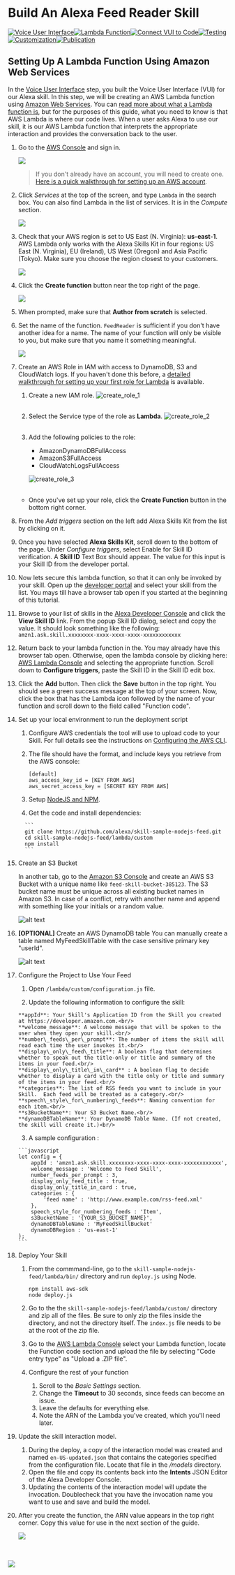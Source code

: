 # Build An Alexa Feed Reader Skill
[![Voice User Interface](https://m.media-amazon.com/images/G/01/mobile-apps/dex/alexa/alexa-skills-kit/tutorials/navigation/1-locked._TTH_.png)](./1-voice-user-interface.md)[![Lambda Function](https://m.media-amazon.com/images/G/01/mobile-apps/dex/alexa/alexa-skills-kit/tutorials/navigation/2-on._TTH_.png)](./2-lambda-function.md)[![Connect VUI to Code](https://m.media-amazon.com/images/G/01/mobile-apps/dex/alexa/alexa-skills-kit/tutorials/navigation/3-off._TTH_.png)](./3-connect-vui-to-code.md)[![Testing](https://m.media-amazon.com/images/G/01/mobile-apps/dex/alexa/alexa-skills-kit/tutorials/navigation/4-off._TTH_.png)](./4-testing.md)[![Customization](https://m.media-amazon.com/images/G/01/mobile-apps/dex/alexa/alexa-skills-kit/tutorials/navigation/5-off._TTH_.png)](./5-customization.md)[![Publication](https://m.media-amazon.com/images/G/01/mobile-apps/dex/alexa/alexa-skills-kit/tutorials/navigation/6-off._TTH_.png)](./6-publication.md)

## Setting Up A Lambda Function Using Amazon Web Services

In the [Voice User Interface](./1-voice-user-interface.md) step, you built the Voice User Interface (VUI) for our Alexa skill. In this step, we will be creating an AWS Lambda function using [Amazon Web Services](http://aws.amazon.com).  You can [read more about what a Lambda function is](http://aws.amazon.com/lambda), but for the purposes of this guide, what you need to know is that AWS Lambda is where our code lives.  When a user asks Alexa to use our skill, it is our AWS Lambda function that interprets the appropriate interaction and provides the conversation back to the user.

1.  Go to the [AWS Console](https://console.aws.amazon.com/console/home) and sign in. 

    <a href="https://console.aws.amazon.com/console/home" target="_new"><img src="https://m.media-amazon.com/images/G/01/mobile-apps/dex/alexa/alexa-skills-kit/tutorials/general/2-1-sign-in-to-the-console._TTH_.png" /></a>

	> If you don't already have an account, you will need to create one.  [Here is a quick walkthrough for setting up an AWS account](https://github.com/alexa/alexa-cookbook/blob/master/guides/aws-security-and-setup/set-up-aws.md).

2.  Click _Services_ at the top of the screen, and type ```Lambda``` in the search box.  You can also find Lambda in the list of services.  It is in the _Compute_ section.

    <a href="https://console.aws.amazon.com/lambda/home" target="_new"><img src="https://m.media-amazon.com/images/G/01/mobile-apps/dex/alexa/alexa-skills-kit/tutorials/general/2-2-services-lambda._TTH_.png" /></a>

3.  Check that your AWS region is set to US East (N. Virginia): **us-east-1**. AWS Lambda only works with the Alexa Skills Kit in four regions: US East (N. Virginia), EU (Ireland), US West (Oregon) and Asia Pacific (Tokyo).  Make sure you choose the region closest to your customers.

	<img src="https://m.media-amazon.com/images/G/01/mobile-apps/dex/alexa/alexa-skills-kit/tutorials/general/2-3-check-region._TTH_.png"/>

4.  Click the **Create function** button near the top right of the page.

    <img src="https://m.media-amazon.com/images/G/01/mobile-apps/dex/alexa/alexa-skills-kit/tutorials/general/2-4-create-a-lambda-function._TTH_.png" />

5. When prompted, make sure that **Author from scratch** is selected.
6. Set the name of the function. ```FeedReader``` is sufficient if you don't have another idea for a name. The name of your function will only be visible to you, but make sure that you name it something meaningful.  

	<img src="https://m.media-amazon.com/images/G/01/mobile-apps/dex/alexa/alexa-skills-kit/tutorials/general/2-7-configure-your-function._TTH_.png" />  

7. Create an AWS Role in IAM with access to DynamoDB, S3 and CloudWatch logs. If you haven't done this before, a [detailed walkthrough for setting up your first role for Lambda](https://alexa.design/create-lambda-role) is available.
	1. Create a new IAM role.
	![create_role_1](https://s3.amazonaws.com/lantern-public-assets/sample-skill-nodejs-feed/aws-create-role-screenshot-1.PNG "AWS Create Role Screenshot 1")<br/><br/>
	2. Select the Service type of the role as **Lambda**.
	![create_role_2](https://s3.amazonaws.com/lantern-public-assets/sample-skill-nodejs-feed/aws-create-role-screenshot-2.PNG "AWS Create Role Screenshot 2")<br/><br/>
	
	3. Add the following policies to the role:
		- AmazonDynamoDBFullAccess
		- AmazonS3FullAccess
		- CloudWatchLogsFullAccess<br/>
		
		![create_role_3](https://s3.amazonaws.com/lantern-public-assets/sample-skill-nodejs-feed/aws-create-role-screenshot-3.PNG "AWS Create Role Screenshot 3")<br/><br/>

   * Once you've set up your role, click the **Create Function** button in the bottom right corner.

8. From the _Add triggers_ section on the left add Alexa Skills Kit from the list by clicking on it.  

9. Once you have selected **Alexa Skills Kit**, scroll down to the bottom of the page. Under _Configure triggers_, select Enable for Skill ID verification. A **Skill ID** Text Box should appear. The value for this input is your Skill ID from the developer portal.

10. Now lets secure this lambda function, so that it can only be invoked by your skill. Open up the [developer portal](https://developer.amazon.com/edw/home.html#/skills) and select your skill from the list. You mays till have a browser tab open if you started at the beginning of this tutorial.

11. Browse to your list of skills in the [Alexa Developer Console](https://developer.amazon.com/alexa/console/ask) and click the **View Skill ID** link. From the popup Skill ID dialog, select and copy the value. It should look something like the following: `amzn1.ask.skill.xxxxxxxx-xxxx-xxxx-xxxx-xxxxxxxxxxxx`

12. Return back to your lambda function in the. You may already have this browser tab open. Otherwise, open the lambda console by clicking here: [AWS Lambda Console](https://console.aws.amazon.com/lambda/home?region=us-east-1#/functions) and selecting the appropriate function. Scroll down to **Configure triggers**, paste the Skill ID in the Skill ID edit box.

13. Click the **Add** button. Then click the **Save** button in the top right. You should see a green success message at the top of your screen. Now, click the box that has the Lambda icon followed by the name of your function and scroll down to the field called "Function code".

14. Set up your local environment to run the deployment script

      1. Configure AWS credentials the tool will use to upload code to your Skill. For full details see the instructions on [Configuring the AWS CLI](https://docs.aws.amazon.com/cli/latest/userguide/cli-chap-configure.html).

      2. The file should have the format, and include keys you retrieve from the AWS console:

          ```
          [default]
          aws_access_key_id = [KEY FROM AWS]
          aws_secret_access_key = [SECRET KEY FROM AWS]
          ```

      3.	Setup [NodeJS and NPM](https://nodejs.org/en/download/).

      4.	Get the code and install dependencies:

          ```
          git clone https://github.com/alexa/skill-sample-nodejs-feed.git
          cd skill-sample-nodejs-feed/lambda/custom
          npm install
          ```

15. Create an S3 Bucket

	In another tab, go to the [Amazon S3 Console](https://s3.console.aws.amazon.com/s3/home?region=us-east-1) and create an AWS S3 Bucket with a unique name like ```feed-skill-bucket-385123```. The S3 bucket name must be unique across all existing bucket names in Amazon S3. In case of a conflict, retry with another name and append with something like your initials or a random value.

	![alt text](https://s3.amazonaws.com/lantern-public-assets/sample-skill-nodejs-feed/aws-create-s3-bucket-screenshot-1.PNG "AWS DynamoDB Screenshot")


16. **[OPTIONAL]** Create an AWS DynamoDB table
	You can manually create a table named MyFeedSkillTable with the case sensitive primary key "userId".

	![alt text](https://cloud.githubusercontent.com/assets/7671574/17307587/b80787f2-57ea-11e6-9be2-3df26e8e5947.png "AWS DynamoDB Screenshot")


17. Configure the Project to Use Your Feed

      1. Open ```/lambda/custom/configuration.js``` file.

      2. Update the following information to configure the skill:

		**appId**: Your Skill's Application ID from the Skill you created at https://developer.amazon.com.<br/>
		**welcome_message**: A welcome message that will be spoken to the user when they open your skill.<br/>
		**number\_feeds\_per\_prompt**: The number of items the skill will read each time the user invokes it.<br/>
		**display\_only\_feed\_title**: A boolean flag that determines whether to speak out the title-only or title and summary of the items in your feed.<br/>
		**display\_only\_title\_in\_card** : A boolean flag to decide whether to display a card with the title only or title and summary of the items in your feed.<br/>
		**categories**: The list of RSS feeds you want to include in your Skill.  Each feed will be treated as a category.<br/>
		**speech\_style\_for\_numbering\_feeds**: Naming convention for each item.<br/>
		**s3BucketName**: Your S3 Bucket Name.<br/>
		**dynamoDBTableName**: Your DynamoDB Table Name. (If not created, the skill will create it.)<br/>

      3. A sample configuration :

		```javascript
		let config = {
			appId : 'amzn1.ask.skill.xxxxxxxx-xxxx-xxxx-xxxx-xxxxxxxxxxxx',
			welcome_message : 'Welcome to Feed Skill',
			number_feeds_per_prompt : 3,
			display_only_feed_title : true,
			display_only_title_in_card : true,
			categories : {
				'feed name' : 'http://www.example.com/rss-feed.xml'
			},
			speech_style_for_numbering_feeds : 'Item',
			s3BucketName : '{YOUR_S3_BUCKET_NAME}',
			dynamoDBTableName : 'MyFeedSkillBucket'
			dynamoDBRegion : 'us-east-1'
		};
		```

18. Deploy Your Skill

	1. From the commmand-line, go to the `skill-sample-nodejs-feed/lambda/bin/` directory and run `deploy.js` using Node.

          ```
          npm install aws-sdk
          node deploy.js
          ```


	2. Go to the the `skill-sample-nodejs-feed/lambda/custom/` directory and zip all of the files.  Be sure to only zip the files inside the directory, and not the directory itself. The ```index.js``` file needs to be at the root of the zip file.

	3. Go to the [AWS Lambda Console](https://console.aws.amazon.com/lambda/home?region=us-east-1#/functions) select your Lambda function, locate the Function code section and upload the file by selecting "Code entry type" as "Upload a .ZIP file".

	4. Configure the rest of your function
		1. Scroll to the _Basic Settings_ section.
		2. Change the **Timeout** to 30 seconds, since feeds can become an issue.
		3. Leave the defaults for everything else.
		4. Note the ARN of the Lambda you've created, which you'll need later.

19. Update the skill interaction model.
	1. During the deploy, a copy of the interaction model was created and named `en-US-updated.json` that contains the categories specified from the configuration file. Locate that file in the _/models_ directory.
	2. Open the file and copy its contents back into the **Intents** JSON Editor of the Alexa Developer Console.
	3. Updating the contents of the interaction model will update the invocation. Doublecheck that you have the invocation name you want to use and save and build the model.

20. After you create the function, the ARN value appears in the top right corner. Copy this value for use in the next section of the guide.

    <img src="https://m.media-amazon.com/images/G/01/mobile-apps/dex/alexa/alexa-skills-kit/tutorials/quiz-game/2-12-copy-ARN._TTH_.png" />  <!--TODO: THIS IMAGE NEEDS TO BE CUSTOMIZED FOR YOUR SKILL TEMPLATE. -->

<br/><br/>
<a href="./3-connect-vui-to-code.md"><img src="https://m.media-amazon.com/images/G/01/mobile-apps/dex/alexa/alexa-skills-kit/tutorials/general/buttons/button_next_connect_vui_to_code._TTH_.png"/></a>

<img height="1" width="1" src="https://www.facebook.com/tr?id=1847448698846169&ev=PageView&noscript=1"/>
